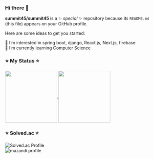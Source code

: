 ### Hi there 👋


**summit45/summit45** is a ✨ _special_ ✨ repository because its `README.md` (this file) appears on your GitHub profile.

Here are some ideas to get you started:

👀 I’m interested in spring boot, django, React.js, Next.js, firebase <br>
🌱 I’m currently learning Computer Science 

### ⭐️ My Status ⭐️
<a href="https://github.com/anuraghazra/Anurag's GitHub stats">
  <img align="center" src="https://github-readme-stats.vercel.app/api?username=summit45&show_icons=true&theme=dracula" height="170"/>
</a>
<a href="https://github.com/anuraghazra/Top Langs">
  <img align="center" src="https://github-readme-stats.vercel.app/api/top-langs/?username=summit45&layout=compact&theme=dracula" height="170" />
</a>

### ⭐️ Solved.ac ⭐️

![Solved.ac Profile](https://mazassumnida.wtf/api/v2/generate_badge?boj=sum_mit45)
<br>
![mazandi profile](http://mazandi.herokuapp.com/api?handle=sum_mit45&theme=warm)


